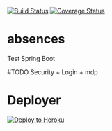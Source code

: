 [![Build Status](https://travis-ci.org/jufab/absences.svg?branch=master)](https://travis-ci.org/jufab/absences)
[![Coverage Status](https://coveralls.io/repos/github/jufab/absences/badge.svg?branch=master)](https://coveralls.io/github/jufab/absences?branch=master)

# absences
Test Spring Boot

#TODO
Security + Login + mdp

# Deployer
[![Deploy to Heroku](https://www.herokucdn.com/deploy/button.svg)](https://heroku.com/deploy)
